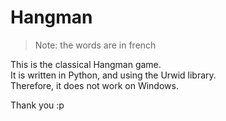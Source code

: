 # Hangman
>Note: the words are in french  

This is the classical Hangman game.  
It is written in Python, and using the Urwid library.  
Therefore, it does not work on Windows.  

Thank you :p
